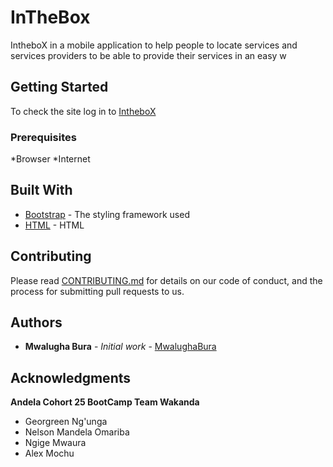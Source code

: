 # InTheBox

IntheboX in a mobile application to help people to locate services and services providers to be able to provide their services in an easy w

## Getting Started

To check the site log in to [IntheboX](https://github.com/rutpasswd/InTheBoX)

### Prerequisites

*Browser 
*Internet

## Built With

* [Bootstrap](http://getbootstrap.com/) - The styling framework used
* [HTML](https://www.w3schools.com/html/) - HTML

## Contributing

Please read [CONTRIBUTING.md](https://github.com/mwalughabura/weConnect) for details on our code of conduct, and the process for submitting pull requests to us.

## Authors

* **Mwalugha Bura** - *Initial work* - [MwalughaBura](https://github.com/mwalughabura)

## Acknowledgments

**Andela Cohort 25 BootCamp Team Wakanda**

* Georgreen Ng'unga
* Nelson Mandela Omariba
* Ngige Mwaura
* Alex Mochu
